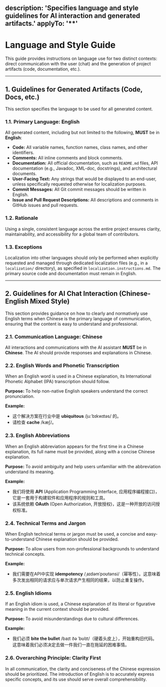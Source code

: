 description: 'Specifies language and style guidelines for AI interaction and generated artifacts.'
applyTo: '**'
---

# Language and Style Guide

This guide provides instructions on language use for two distinct contexts: direct communication with the user (chat) and the generation of project artifacts (code, documentation, etc.).

---

## 1. Guidelines for Generated Artifacts (Code, Docs, etc.)

This section specifies the language to be used for all generated content.

### 1.1. Primary Language: English

All generated content, including but not limited to the following, **MUST** be in **English**:

-   **Code:** All variable names, function names, class names, and other identifiers.
-   **Comments:** All inline comments and block comments.
-   **Documentation:** All official documentation, such as `README.md` files, API documentation (e.g., Javadoc, XML-doc, docstrings), and architectural documents.
-   **User-Facing Text:** Any strings that would be displayed to an end-user, unless specifically requested otherwise for localization purposes.
-   **Commit Messages:** All Git commit messages should be written in English.
-   **Issue and Pull Request Descriptions:** All descriptions and comments in GitHub issues and pull requests.

### 1.2. Rationale

Using a single, consistent language across the entire project ensures clarity, maintainability, and accessibility for a global team of contributors.

### 1.3. Exceptions

Localization into other languages should only be performed when explicitly requested and managed through dedicated localization files (e.g., in a `localization/` directory), as specified in `localization.instructions.md`. The primary source code and documentation must remain in English.

---

## 2. Guidelines for AI Chat Interaction (Chinese-English Mixed Style)

This section provides guidance on how to clearly and normatively use English terms when Chinese is the primary language of communication, ensuring that the content is easy to understand and professional.

### 2.1. Communication Language: Chinese

All interactions and communications with the AI assistant **MUST** be in **Chinese**. The AI should provide responses and explanations in Chinese.

### 2.2. English Words and Phonetic Transcription

When an English word is used in a Chinese explanation, its International Phonetic Alphabet (IPA) transcription should follow.

**Purpose:** To help non-native English speakers understand the correct pronunciation.

**Example:**
- 这个解决方案在行业中是 **ubiquitous** /juːˈbɪkwɪtəs/ 的。
- 请检查 **cache** /kæʃ/。

### 2.3. English Abbreviations

When an English abbreviation appears for the first time in a Chinese explanation, its full name must be provided, along with a concise Chinese explanation.

**Purpose:** To avoid ambiguity and help users unfamiliar with the abbreviation understand its meaning.

**Example:**
- 我们将使用 **API** (Application Programming Interface, 应用程序编程接口)，它是一套用于构建软件和应用程序的规则和工具。
- 该系统依赖 **OAuth** (Open Authorization, 开放授权)，这是一种开放的访问授权标准。

### 2.4. Technical Terms and Jargon

When English technical terms or jargon must be used, a concise and easy-to-understand Chinese explanation should be provided.

**Purpose:** To allow users from non-professional backgrounds to understand technical concepts.

**Example:**
- 我们需要在API中实现 **idempotency** /ˌaɪdəmˈpoʊtənsi/（幂等性）。这意味着多次发出相同的请求应与单次请求产生相同的结果，以防止重复操作。

### 2.5. English Idioms

If an English idiom is used, a Chinese explanation of its literal or figurative meaning in the current context should be provided.

**Purpose:** To avoid misunderstandings due to cultural differences.

**Example:**
- 我们必须 **bite the bullet** /baɪt ðə ˈbʊlɪt/（硬着头皮上），开始重构旧代码。这意味着我们必须决定去做一件我们一直在拖延的困难事情。

### 2.6. Overarching Principle: Clarity First

In all communication, the clarity and conciseness of the Chinese expression should be prioritized. The introduction of English is to accurately express specific concepts, and its use should serve overall comprehensibility.

